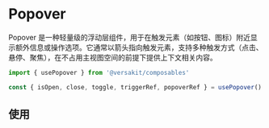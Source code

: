 # Popover

Popover 是一种轻量级的浮动层组件，用于在触发元素（如按钮、图标）附近显示额外信息或操作选项。它通常以箭头指向触发元素，支持多种触发方式（点击、悬停、聚焦），在不占用主视图空间的前提下提供上下文相关内容。

```TypeScript
import { usePopover } from '@versakit/composables'

const { isOpen, close, toggle, triggerRef, popoverRef } = usePopover()
```

## 使用

<demo vue="./example/index.vue" />
